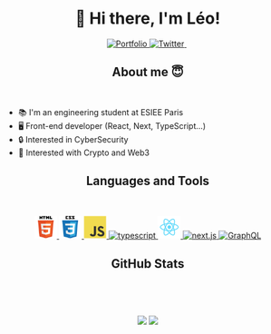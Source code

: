 <p>
	<h1 align="center">👋 Hi there, I'm Léo!</h1>
</p>
<p align="center">
	<a href="https://www.leoroullois.fr" target="_blank">
		<img src="https://img.shields.io/badge/portfolio-leoroullois.fr-brightgreen" alt="Portfolio" />
	</a>
	<a href="https://twitter.com/leoroullois" target="_blank">
		<img src="https://img.shields.io/badge/Twitter-%40leoroullois-blue" alt="Twitter" />
	</a>
	&nbsp;
</p>
<h2 align="center">About me 😇</h2>
<br>

- 📚 I'm an engineering student at ESIEE Paris
- 🖥️ Front-end developer (React, Next, TypeScript...)
- 🔒 Interested in CyberSecurity
- 🚀 Interested with Crypto and Web3

<p>
<h2 align="center"> Languages and Tools</h2>
</p>
<br />

<p align="center">
<a href="https://www.w3.org/html/" target="_blank"> 
	<img src="https://raw.githubusercontent.com/devicons/devicon/master/icons/html5/html5-original-wordmark.svg" alt="html5" width="40" height="40"/> </a>
<a href="https://www.w3schools.com/css/" target="_blank"> 
	<img src="https://raw.githubusercontent.com/devicons/devicon/master/icons/css3/css3-original-wordmark.svg" alt="css3" width="40" height="40"/> </a>
<a href="https://developer.mozilla.org/en-US/docs/Web/JavaScript" target="_blank"> 
	<img src="https://raw.githubusercontent.com/devicons/devicon/master/icons/javascript/javascript-original.svg" alt="javascript" width="40" height="40"/> </a>
<a href="https://www.typescriptlang.org/" target="_blank">
	<img src="https://seeklogo.com/images/T/typescript-logo-B29A3F462D-seeklogo.com.png" alt="typescript" width="40" height="40"/>
</a>
<a href="https://reactjs.org/" target="_blank">
	<img src="https://raw.githubusercontent.com/github/explore/80688e429a7d4ef2fca1e82350fe8e3517d3494d/topics/react/react.png" alt="react.js" width="40" height="40"/> 
</a>

</a>
<a href="https://nextjs.org/" target="_blank">
	<img src="https://upload.wikimedia.org/wikipedia/commons/8/8e/Nextjs-logo.svg" alt="next.js" width="60" height="40"/> 
</a>

<a href="https://graphql.org/" target="_blank">
	<img src="https://upload.wikimedia.org/wikipedia/commons/thumb/1/17/GraphQL_Logo.svg/1024px-GraphQL_Logo.svg.png?20161105194737" alt="GraphQL" width="40" height="40"/> 
</a>
<h2 align="center">GitHub Stats<h2>
<br />
<p align="center">
<img src="https://github-readme-stats.vercel.app/api?username=leoroullois&theme=github_dark&show_icons=true" width="410"/>
<img src="https://github-readme-stats.vercel.app/api/top-langs/?username=leoroullois&layout=compact&theme=github_dark&exclude_repo=fcc-headerparser,fcc-timestamp,fcc-urlshortener,fcc-exercisetracker,fcc-filemetadata,Projet-Zuul,jaicomprismaths,leoroullois.github.io" width="400" />
</p>
<!---
leoroullois/leoroullois is a ✨ special ✨ repository because its `README.md` (this file) appears on your GitHub profile.
You can click the Preview link to take a look at your changes.
--->
